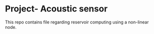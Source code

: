 # Project- Acoustic sensor

This repo contains file regarding reservoir computing using a non-linear node.
